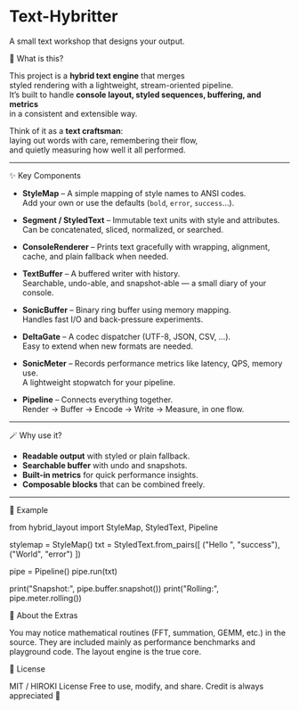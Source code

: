 # Text-Hybritter
A small text workshop that designs your output.

🌸 What is this?

This project is a **hybrid text engine** that merges  
styled rendering with a lightweight, stream-oriented pipeline.  
It’s built to handle **console layout, styled sequences, buffering, and metrics**  
in a consistent and extensible way.

Think of it as a **text craftsman**:  
laying out words with care, remembering their flow,  
and quietly measuring how well it all performed.

---

✨ Key Components

- **StyleMap** – A simple mapping of style names to ANSI codes.  
  Add your own or use the defaults (`bold`, `error`, `success`…).

- **Segment / StyledText** – Immutable text units with style and attributes.  
  Can be concatenated, sliced, normalized, or searched.

- **ConsoleRenderer** – Prints text gracefully with wrapping, alignment,  
  cache, and plain fallback when needed.

- **TextBuffer** – A buffered writer with history.  
  Searchable, undo-able, and snapshot-able — a small diary of your console.

- **SonicBuffer** – Binary ring buffer using memory mapping.  
  Handles fast I/O and back-pressure experiments.

- **DeltaGate** – A codec dispatcher (UTF-8, JSON, CSV, …).  
  Easy to extend when new formats are needed.

- **SonicMeter** – Records performance metrics like latency, QPS, memory use.  
  A lightweight stopwatch for your pipeline.

- **Pipeline** – Connects everything together.  
  Render → Buffer → Encode → Write → Measure, in one flow.

---

🪄 Why use it?

- **Readable output** with styled or plain fallback.  
- **Searchable buffer** with undo and snapshots.  
- **Built-in metrics** for quick performance insights.  
- **Composable blocks** that can be combined freely.

---

🌱 Example

from hybrid_layout import StyleMap, StyledText, Pipeline

stylemap = StyleMap()
txt = StyledText.from_pairs([
    ("Hello ", "success"),
    ("World", "error")
])

pipe = Pipeline()
pipe.run(txt)

print("Snapshot:", pipe.buffer.snapshot())
print("Rolling:", pipe.meter.rolling())

🧩 About the Extras

You may notice mathematical routines (FFT, summation, GEMM, etc.) in the source.
They are included mainly as performance benchmarks and playground code.
The layout engine is the true core.

📜 License

MIT / HIROKI License
Free to use, modify, and share.
Credit is always appreciated 🌷
